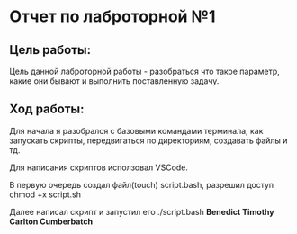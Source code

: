 # Отчет по лаброторной №1

## Цель работы:

Цель данной лаброторной работы - разобраться что такое параметр, какие они бывают и выполнить поставленную задачу.

## Ход работы:

Для начала я разобрался с базовыми командами терминала, как запускать скрипты, передвигаться по директориям, создавать файлы и тд.

Для написания скриптов исползовал VSCode.

В первую очередь создал файл(touch) script.bash, разрешил доступ chmod +x script.sh

Далее написал скрипт и запустил его ./script.bash **Benedict Timothy Carlton Cumberbatch**
